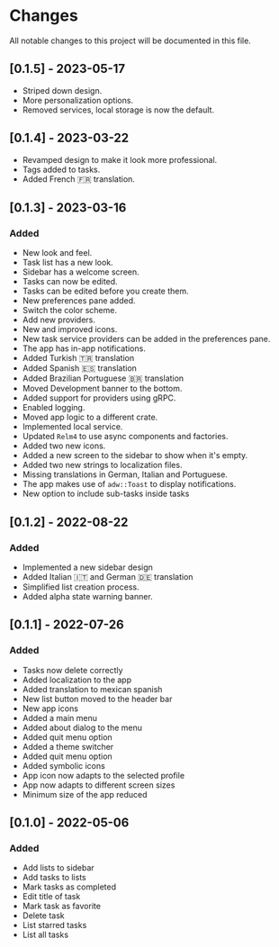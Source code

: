 # Changes

All notable changes to this project will be documented in this file.

## [0.1.5] - 2023-05-17
- Striped down design.
- More personalization options.
- Removed services, local storage is now the default.

## [0.1.4] - 2023-03-22
- Revamped design to make it look more professional.
- Tags added to tasks.
- Added French 🇫🇷 translation.


## [0.1.3] - 2023-03-16

### Added

- New look and feel.
- Task list has a new look.
- Sidebar has a welcome screen.
- Tasks can now be edited.
- Tasks can be edited before you create them.
- New preferences pane added.
- Switch the color scheme.
- Add new providers.
- New and improved icons.
- New task service providers can be added in the preferences pane.
- The app has in-app notifications.
- Added Turkish 🇹🇷 translation
- Added Spanish 🇪🇸 translation
- Added Brazilian Portuguese 🇧🇷 translation
- Moved Development banner to the bottom.
- Added support for providers using gRPC.
- Enabled logging.
- Moved app logic to a different crate.
- Implemented local service.
- Updated `Relm4` to use async components and factories.
- Added two new icons.
- Added a new screen to the sidebar to show when it's empty.
- Added two new strings to localization files.
- Missing translations in German, Italian and Portuguese.
- The app makes use of `adw::Toast` to display notifications.
- New option to include sub-tasks inside tasks

## [0.1.2] - 2022-08-22

### Added

- Implemented a new sidebar design
- Added Italian 🇮🇹 and German 🇩🇪 translation  
- Simplified list creation process.
- Added alpha state warning banner.

## [0.1.1] - 2022-07-26

### Added

- Tasks now delete correctly
- Added localization to the app
- Added translation to mexican spanish
- New list button moved to the header bar
- New app icons
- Added a main menu
- Added about dialog to the menu
- Added quit menu option
- Added a theme switcher
- Added quit menu option
- Added symbolic icons
- App icon now adapts to the selected profile
- App now adapts to different screen sizes
- Minimum size of the app reduced


## [0.1.0] - 2022-05-06

### Added

- Add lists to sidebar
- Add tasks to lists
- Mark tasks as completed
- Edit title of task
- Mark task as favorite
- Delete task
- List starred tasks
- List all tasks
